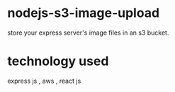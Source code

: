 # nodejs-s3-image-upload
store your express server's image files in an s3 bucket. 

# technology used 

express js ,
aws ,
react js 
